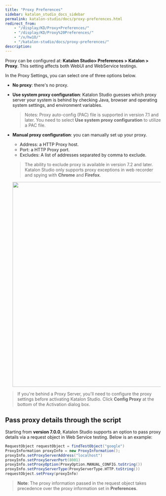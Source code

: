 ```yaml
---
title: "Proxy Preferences" 
sidebar: katalon_studio_docs_sidebar
permalink: katalon-studio/docs/proxy-preferences.html 
redirect_from:
    - "/display/KD/Proxy+Preferences/"
    - "/display/KD/Proxy%20Preferences/"
    - "/x/hw1O/"
    - "/katalon-studio/docs/proxy-preferences/"
description: 
---
```

Proxy can be configured at: **Katalon Studio> Preferences > Katalon > Proxy**. This setting affects both WebUI and WebService testings.

In the Proxy Settings, you can select one of three options below.

* **No proxy**: there's no proxy.

* **Use system proxy configuration**: Katalon Studio guesses which proxy server your system is behind by checking Java, browser and operating system settings, and environment variables.

  > Notes: Proxy auto-config (PAC) file is supported in version 7.1 and later. You need to select **Use system proxy configuration** to utilize a PAC file.
  
* **Manual proxy configuration**: you can manually set up your proxy.
  * Address: a HTTP Proxy host.
  * Port: a HTTP Proxy port.
  * Excludes: A list of addresses separated by comma to exclude. 
  > The ability to exclude proxy is available in version 7.2 and later. Katalon Studio only supports proxy exceptions in web recorder and spying with **Chrome** and **Firefox**.
  
  <img src="https://github.com/katalon-studio/docs-images/raw/master/katalon-studio/docs/proxy-preferences/proxy-manual.png" width="663.5" height="">

> If you're behind a Proxy Server, you'll need to configure the proxy settings before activating Katalon Studio. Click **Config Proxy** at the bottom of the Activation dialog box.

## Pass proxy details through the script

Starting from **version 7.0.0**, Katalon Studio supports an option to pass proxy details via a request object in Web Service testing. Below is an example:

```groovy
RequestObject requestObject = findTestObject("google")
ProxyInformation proxyInfo = new ProxyInformation();
proxyInfo.setProxyServerAddress("localhost")
proxyInfo.setProxyServerPort(8001)
proxyInfo.setProxyOption(ProxyOption.MANUAL_CONFIG.toString())
proxyInfo.setProxyServerType(ProxyServerType.HTTP.toString())
requestObject.setProxy(proxyInfo)
```

>**Note**: The proxy information passed in the request object takes precedence over the proxy information set in **Preferences**.
